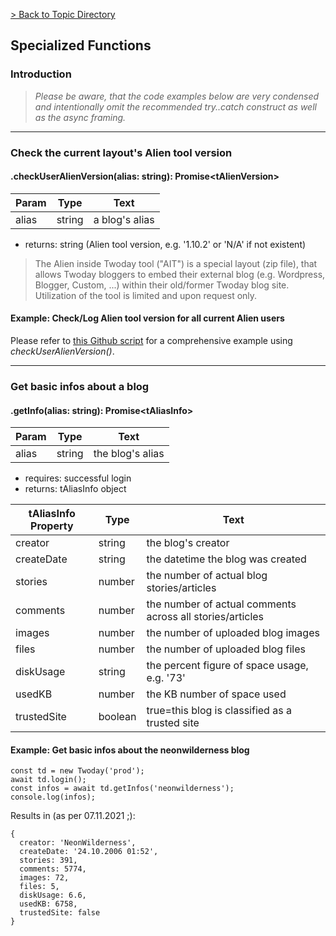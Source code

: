 
[> Back to Topic Directory](../README.md#topic-related-class-functions)

## Specialized Functions
### Introduction

> *Please be aware, that the code examples below are very condensed and intentionally omit the recommended try..catch construct as well as the async framing.*
<hr>

### Check the current layout's Alien tool version
#### .checkUserAlienVersion(alias: string): Promise&lt;tAlienVersion&gt;

Param | Type | Text
--- | --- | --- 
alias | string | a blog's alias

- returns: string (Alien tool version, e.g. '1.10.2' or 'N/A' if not existent)

> The Alien inside Twoday tool ("AIT") is a special layout (zip file), that allows Twoday bloggers to embed their external blog (e.g. Wordpress, Blogger, Custom, ...) within their old/former Twoday blog site. Utilization of the tool is limited and upon request only.

#### Example: Check/Log Alien tool version for all current Alien users

Please refer to [this Github script](https://github.com/NeonWilderness/tdalien/blob/master/utils/userStatus.js) for a comprehensive example using *checkUserAlienVersion()*.
<hr>

### Get basic infos about a blog
#### .getInfo(alias: string): Promise&lt;tAliasInfo&gt;

Param | Type | Text
--- | --- | --- 
alias | string | the blog's alias

- requires: successful login
- returns: tAliasInfo object

tAliasInfo Property | Type | Text
--- | --- | --- 
creator | string | the blog's creator
createDate | string | the datetime the blog was created
stories | number | the number of actual blog stories/articles
comments | number | the number of actual comments across all stories/articles
images | number | the number of uploaded blog images
files | number | the number of uploaded blog files
diskUsage | string | the percent figure of space usage, e.g. '73'
usedKB | number | the KB number of space used
trustedSite | boolean | true=this blog is classified as a trusted site

#### Example: Get basic infos about the neonwilderness blog
```
const td = new Twoday('prod');
await td.login();
const infos = await td.getInfos('neonwilderness');
console.log(infos);
```

Results in (as per 07.11.2021 ;):
```
{
  creator: 'NeonWilderness',     
  createDate: '24.10.2006 01:52',
  stories: 391,
  comments: 5774,
  images: 72,
  files: 5,
  diskUsage: 6.6,
  usedKB: 6758,
  trustedSite: false
}
```

